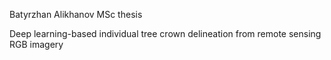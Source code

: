 Batyrzhan Alikhanov MSc thesis

Deep learning-based individual tree crown delineation  from remote sensing RGB imagery




